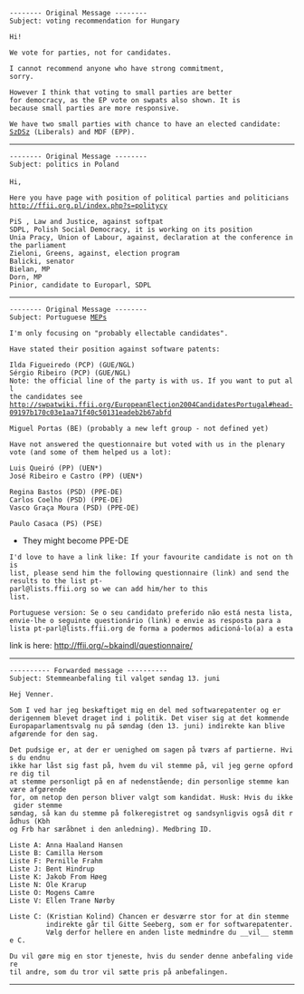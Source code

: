 `-------- Original Message --------`\
`Subject: voting recommendation for Hungary`

`Hi!`

`We vote for parties, not for candidates.`

`I cannot recommend anyone who have strong commitment,`\
`sorry.`

`However I think that voting to small parties are better`\
`for democracy, as the EP vote on swpats also shown. It is`\
`because small parties are more responsive.`

`We have two small parties with chance to have an elected candidate:`\
[`SzDSz`](SzDSz "wikilink")` (Liberals) and MDF (EPP).`

------------------------------------------------------------------------

`-------- Original Message --------`\
`Subject: politics in Poland`\
\
`Hi,`

`Here you have page with position of political parties and politicians`\
[`http://ffii.org.pl/index.php?s=politycy`](http://ffii.org.pl/index.php?s=politycy)

`PiS , Law and Justice, against softpat`\
`SDPL, Polish Social Democracy, it is working on its position`\
`Unia Pracy, Union of Labour, against, declaration at the conference in`\
`the parliament`\
`Zieloni, Greens, against, election program`\
`Balicki, senator`\
`Bielan, MP`\
`Dorn, MP`\
`Pinior, candidate to Europarl, SDPL`

------------------------------------------------------------------------

`-------- Original Message --------`\
`Subject: Portuguese `[`MEPs`](MEPs "wikilink")

`I'm only focusing on "probably ellectable candidates".`

`Have stated their position against software patents:`

`Ilda Figueiredo (PCP) (GUE/NGL)`\
`Sérgio Ribeiro (PCP) (GUE/NGL)`\
`Note: the official line of the party is with us. If you want to put all`\
`the candidates see`\
[`http://swpatwiki.ffii.org/EuropeanElection2004CandidatesPortugal#head-09197b170c03e1aa71f40c50131eadeb2b67abfd`](http://swpatwiki.ffii.org/EuropeanElection2004CandidatesPortugal#head-09197b170c03e1aa71f40c50131eadeb2b67abfd)

`Miguel Portas (BE) (probably a new left group - not defined yet)`

`Have not answered the questionnaire but voted with us in the plenary`\
`vote (and some of them helped us a lot):`

`Luis Queiró (PP) (UEN*)`\
`José Ribeiro e Castro (PP) (UEN*)`

`Regina Bastos (PSD) (PPE-DE)`\
`Carlos Coelho (PSD) (PPE-DE)`\
`Vasco Graça Moura (PSD) (PPE-DE)`

`Paulo Casaca (PS) (PSE)`

-   They might become PPE-DE

`I'd love to have a link like: If your favourite candidate is not on this`\
`list, please send him the following questionnaire (link) and send the`\
`results to the list pt-parl@lists.ffii.org so we can add him/her to this`\
`list.`

`Portuguese version: Se o seu candidato preferido não está nesta lista,`\
`envie-lhe o seguinte questionário (link) e envie as resposta para a`\
`lista pt-parl@lists.ffii.org de forma a podermos adicioná-lo(a) a esta`

link is here: <http://ffii.org/~bkaindl/questionnaire/>

------------------------------------------------------------------------

`---------- Forwarded message ----------`\
`Subject: Stemmeanbefaling til valget søndag 13. juni`

`Hej Venner.`

`Som I ved har jeg beskæftiget mig en del med softwarepatenter og er`\
`derigennem blevet draget ind i politik. Det viser sig at det kommende `\
`Europaparlamentsvalg nu på søndag (den 13. juni) indirekte kan blive `\
`afgørende for den sag.`

`Det pudsige er, at der er uenighed om sagen på tværs af partierne. Hvis du endnu`\
`ikke har låst sig fast på, hvem du vil stemme på, vil jeg gerne opfordre dig til`\
`at stemme personligt på en af nedenstående; din personlige stemme kan være afgørende`\
`for, om netop den person bliver valgt som kandidat. Husk: Hvis du ikke gider stemme`\
`søndag, så kan du stemme på folkeregistret og sandsynligvis også dit rådhus (Kbh`\
`og Frb har særåbnet i den anledning). Medbring ID.`

`Liste A: Anna Haaland Hansen`\
`Liste B: Camilla Hersom`\
`Liste F: Pernille Frahm`\
`Liste J: Bent Hindrup`\
`Liste K: Jakob From Høeg`\
`Liste N: Ole Krarup`\
`Liste O: Mogens Camre`\
`Liste V: Ellen Trane Nørby`

`Liste C: (Kristian Kolind) Chancen er desværre stor for at din stemme `\
`         indirekte går til Gitte Seeberg, som er for softwarepatenter.`\
`         Vælg derfor hellere en anden liste medmindre du __vil__ stemme C.`

`Du vil gøre mig en stor tjeneste, hvis du sender denne anbefaling videre`\
`til andre, som du tror vil sætte pris på anbefalingen.`

------------------------------------------------------------------------
